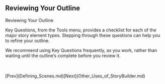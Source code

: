 ## Reviewing Your Outline ##
Reviewing Your Outline <br/>

Key Questions, from the Tools menu, provides a checklist for each of the major story element types. Stepping through these questions can help you to refine your outline. <br/>

We recommend using Key Questions frequently, as you work, rather than waiting until the outline’s complete before you review it. <br/>

 <br/>
 <br/>
[Prev](Defining_Scenes.md)[Next](Other_Uses_of_StoryBuilder.md) <br/>
